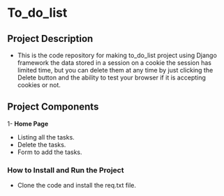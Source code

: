 # To_do_list

## Project Description
* This is the code repository for making to_do_list project using Django framework 
the data stored in a session on a cookie the session has limited time, but you
can delete them at any time by just clicking the Delete button and the ability to test your
browser if it is accepting cookies or not.

## Project Components
1- **Home Page**
* Listing all the tasks.
* Delete the tasks.
* Form to add the tasks.

### How to Install and Run the Project
* Clone the code and install the req.txt file.